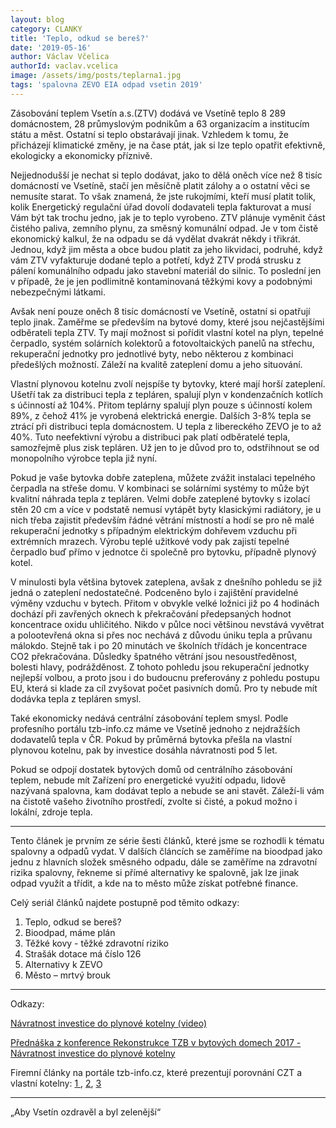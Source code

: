 ```yaml
---
layout: blog
category: CLANKY
title: 'Teplo, odkud se bereš?'
date: '2019-05-16'
author: Václav Včelica
authorId: vaclav.vcelica
image: /assets/img/posts/teplarna1.jpg
tags: 'spalovna ZEVO EIA odpad vsetin 2019'
---
```

Zásobování teplem Vsetín a.s.(ZTV) dodává ve Vsetíně teplo 8 289 domácnostem, 28 průmyslovým podnikům a 63 organizacím a institucím státu a měst. Ostatní si teplo obstarávají jinak. Vzhledem k tomu, že přicházejí klimatické změny, je na čase ptát, jak si lze teplo opatřit efektivně, ekologicky a ekonomicky příznivě.

Nejjednodušší je nechat si teplo dodávat, jako to dělá oněch více než 8 tisíc domácností ve Vsetíně, stačí jen měsíčně platit zálohy a o ostatní věci se nemusíte starat. To však znamená, že jste rukojmími, kteří musí platit tolik, kolik Energetický regulační úřad dovolí dodavateli tepla fakturovat a musí Vám být tak trochu jedno, jak je to teplo vyrobeno. ZTV plánuje vyměnit část čistého paliva, zemního plynu, za směsný komunální odpad. Je v tom čistě ekonomický kalkul, že na odpadu se dá vydělat dvakrát někdy i třikrát. Jednou, když jim města a obce budou platit za jeho likvidaci, podruhé, když vám ZTV vyfakturuje dodané teplo a potřetí, když ZTV prodá strusku z pálení komunálního odpadu jako stavební materiál do silnic. To poslední jen v případě, že je jen podlimitně kontaminovaná těžkými kovy a podobnými nebezpečnými látkami.

Avšak není pouze oněch 8 tisíc domácností ve Vsetíně, ostatní si opatřují teplo jinak. Zaměřme se především na bytové domy, které jsou nejčastějšími odběrateli tepla ZTV. Ty mají možnost si pořídit vlastní kotel na plyn, tepelné čerpadlo, systém solárních kolektorů a fotovoltaických panelů na střechu, rekuperační jednotky pro jednotlivé byty, nebo některou z kombinaci předešlých možností. Záleží na kvalitě zateplení domu a jeho situování.

Vlastní plynovou kotelnu zvolí nejspíše ty bytovky, které mají horší zateplení. Ušetří tak za distribuci tepla z tepláren, spalují plyn v kondenzačních kotlích s účinností až 104%. Přitom teplárny spalují plyn pouze s účinností kolem 89%, z čehož 41% je vyrobená elektrická energie. Dalších 3-8% tepla se ztrácí při distribuci tepla domácnostem. U tepla z libereckého ZEVO je to až 40%. Tuto neefektivní výrobu a distribuci pak platí odběratelé tepla, samozřejmě plus zisk tepláren. Už jen to je důvod pro to, odstřihnout se od monopolního výrobce tepla již nyní.

Pokud je vaše bytovka dobře zateplena, můžete zvážit instalaci tepelného čerpadla na střeše domu. V kombinaci se solárními systémy to může být kvalitní náhrada tepla z tepláren. Velmi dobře zateplené bytovky s izolací stěn 20 cm a více v podstatě nemusí vytápět byty klasickými radiátory, je u nich třeba zajistit především řádné větrání místností a hodí se pro ně malé rekuperační jednotky  s případným elektrickým dohřevem vzduchu při extrémních mrazech. Výrobu teplé užitkové vody pak zajistí tepelné čerpadlo buď přímo v jednotce či společně pro bytovku, případně plynový kotel.

V minulosti byla většina bytovek zateplena, avšak z dnešního pohledu se již jedná o zateplení nedostatečné. Podceněno bylo i zajištění pravidelné výměny vzduchu v bytech. Přitom v obvykle velké ložnici již po 4 hodinách dochází při zavřených oknech k překračování předepsaných hodnot koncentrace oxidu uhličitého. Nikdo v půlce noci většinou nevstává vyvětrat a polootevřená okna si přes noc nechává z důvodu úniku tepla a průvanu málokdo. Stejně tak i po 20 minutách ve školních třídách je koncentrace CO2 překračována. Důsledky špatného větrání jsou nesoustředěnost, bolesti hlavy, podrážděnost. Z tohoto pohledu jsou rekuperační jednotky nejlepší volbou, a proto jsou i do budoucnu preferovány z pohledu postupu EU, která si klade za cíl zvyšovat počet pasivních domů. Pro ty nebude mít dodávka tepla z tepláren smysl.

Také ekonomicky nedává centrální zásobování teplem smysl. Podle profesního portálu tzb-info.cz máme ve Vsetíně jednoho z nejdražších dodavatelů tepla v ČR. Pokud by průměrná bytovka přešla na vlastní plynovou kotelnu, pak by investice dosáhla návratnosti pod 5 let.

Pokud se odpojí dostatek bytových domů od centrálního zásobování teplem, nebude mít Zařízení pro energetické využití odpadu, lidově nazývaná spalovna, kam dodávat teplo a nebude se ani stavět. Záleží-li vám na čistotě vašeho životního prostředí, zvolte si čisté, a pokud možno i lokální, zdroje tepla.

- - -

Tento článek je prvním ze série šesti článků, které jsme se rozhodli k tématu spalovny a odpadů vydat. V dalších článcích se zaměříme na bioodpad jako jednu z hlavních složek směsného odpadu, dále se zaměříme na zdravotní rizika spalovny, řekneme si přímé alternativy ke spalovně, jak lze jinak odpad využít a třídit, a kde na to město může získat potřebné finance.

Celý seriál článků najdete postupně pod těmito odkazy:
1. Teplo, odkud se bereš?
2. Bioodpad, máme plán
3. Těžké kovy - těžké zdravotní riziko
4. Strašák dotace má číslo 126
5. Alternativy k ZEVO
6. Město – mrtvý brouk

- - -

Odkazy:

<a href="https://youtu.be/e-a3_FyEnS0">Návratnost investice do plynové kotelny (video)</a>

<a href="/assets/pdf/EIA_Vsetin_posudek.pdf">Přednáška z konference Rekonstrukce TZB v bytových domech 2017 - Návratnost investice do plynové kotelny</a>

Firemní články na portále tzb-info.cz, které prezentují porovnání CZT a vlastní kotelny: <a href="https://vytapeni.tzb-info.cz/tepelna-cerpadla/9621-vytapeni-bytoveho-domu-tepelna-cerpadla-a-plynovy-kotel">1  </a>, <a href="https://vytapeni.tzb-info.cz/vytapime-plynem/15833-kotelna-bytoveho-domu-po-10-letech-provozu">2</a>, <a href="https://vytapeni.tzb-info.cz/vytapime-plynem/10912-kolik-stoji-nova-plynova-kotelna-pri-odpojeni-od-czt-a-jak-ji-zaplatit">3</a>

- - -

„Aby Vsetín ozdravěl a byl zelenější“
